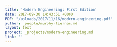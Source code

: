 ```yaml
---
title: 'Modern Engineering: First Edition'
date: 2017-09-30 14:43:51 +0000
PDF: "/uploads/2017/11/16/modern-engineering.pdf"
author: _people/murphy-tiernan.md
layout: text
project: _projects/modern-engineering.md
link: ''
---
```


